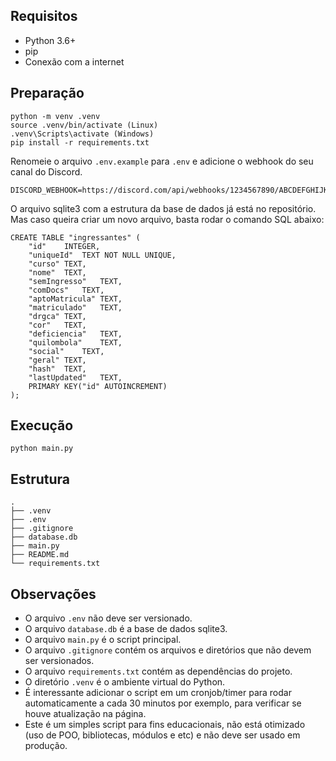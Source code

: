 ## Requisitos
- Python 3.6+
- pip
- Conexão com a internet

## Preparação
```
python -m venv .venv
source .venv/bin/activate (Linux)
.venv\Scripts\activate (Windows)
pip install -r requirements.txt
```

Renomeie o arquivo `.env.example` para `.env` e adicione o webhook do seu canal do Discord.
```
DISCORD_WEBHOOK=https://discord.com/api/webhooks/1234567890/ABCDEFGHIJKLMN
```

O arquivo sqlite3 com a estrutura da base de dados já está no repositório. Mas caso queira criar um novo arquivo, basta rodar o comando SQL abaixo:
```
CREATE TABLE "ingressantes" (
	"id"	INTEGER,
	"uniqueId"	TEXT NOT NULL UNIQUE,
	"curso"	TEXT,
	"nome"	TEXT,
	"semIngresso"	TEXT,
	"comDocs"	TEXT,
	"aptoMatricula"	TEXT,
	"matriculado"	TEXT,
	"drgca"	TEXT,
	"cor"	TEXT,
	"deficiencia"	TEXT,
	"quilombola"	TEXT,
	"social"	TEXT,
	"geral"	TEXT,
	"hash"	TEXT,
	"lastUpdated"	TEXT,
	PRIMARY KEY("id" AUTOINCREMENT)
);
```

## Execução
```
python main.py
```

## Estrutura
```
.
├── .venv
├── .env
├── .gitignore
├── database.db
├── main.py
├── README.md
└── requirements.txt
```

## Observações
- O arquivo `.env` não deve ser versionado.
- O arquivo `database.db` é a base de dados sqlite3.
- O arquivo `main.py` é o script principal.
- O arquivo `.gitignore` contém os arquivos e diretórios que não devem ser versionados.
- O arquivo `requirements.txt` contém as dependências do projeto.
- O diretório `.venv` é o ambiente virtual do Python.
- É interessante adicionar o script em um cronjob/timer para rodar automaticamente a cada 30 minutos por exemplo, para verificar se houve atualização na página.
- Este é um simples script para fins educacionais, não está otimizado (uso de POO, bibliotecas, módulos e etc) e não deve ser usado em produção.